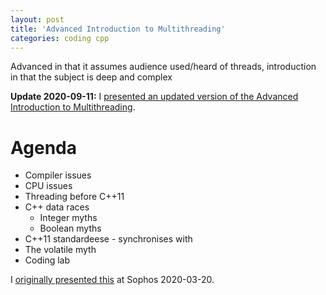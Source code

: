 ```yaml
---
layout: post
title: 'Advanced Introduction to Multithreading'
categories: coding cpp
---
```


Advanced in that it assumes audience used/heard of threads, introduction in that the subject is deep and complex


**Update 2020-09-11:** I [presented an updated
version of the Advanced Introduction to Multithreading](/presentations/2022-09-11-threading.html).

# Agenda

- Compiler issues
- CPU issues
- Threading before C++11
- C++ data races
  - Integer myths
  - Boolean myths
- C++11 standardeese - synchronises with
- The volatile myth
- Coding lab

I [originally presented this](/presentations/2020-03-20-threading.html) at
Sophos 2020-03-20.
